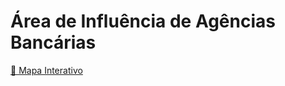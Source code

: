 # Área de Influência de Agências Bancárias

[🔎 Mapa Interativo](https://rodrigoaugustov.github.io/area_influencia/docs/mapa_interativo.html)